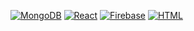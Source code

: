 [![MongoDB](https://img.shields.io/static/v1?logoColor=white&label=&message=mongodb&style=for-the-badge&logo=mongodb&color=47A248)](https://github.com/maxbezs/maxbezs)
[![React](https://img.shields.io/static/v1?logoColor=white&label=&message=react&style=for-the-badge&logo=react&color=0088CC)](https://github.com/maxbezs/maxbezs)
[![Firebase](https://img.shields.io/static/v1?logoColor=white&label=&message=firebase&style=for-the-badge&logo=firebase&color=FFCA28&labelColor=abcdef)](https://github.com/maxbezs/maxbezs)
[![HTML](https://img.shields.io/static/v1?logoColor=white&label=&message=firebase&style=for-the-badge&logo=html5&color=E34F26)](https://github.com/maxbezs/maxbezs)

